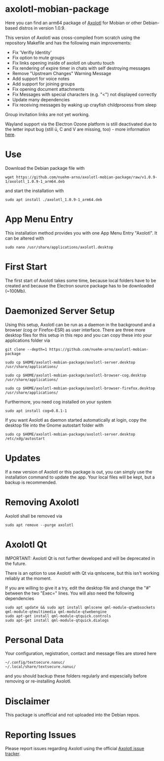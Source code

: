 # axolotl-mobian-package
Here you can find an arm64 package of [Axolotl](https://github.com/nanu-c/axolotl) for Mobian or other Debian-based distros in version 1.0.9.

This version of Axolotl was cross-compiled from scratch using the repository Makefile and has the following main improvements:

  * Fix 'Verifiy Identity'
  * Fix option to mute groups
  * Fix links opening inside of axolotl on ubuntu touch
  * Fix rendering of expire timer in chats with self destroying messages
  * Remove "Upstream Changes" Warning Message
  * Add support for voice notes
  * Add support for joining groups
  * Fix opening document attachments
  * Fix Messages with special characters (e.g. "<") not displayed correctly
  * Update many dependencies
  * Fix receiving messages by waking up crayfish childprocess from sleep

Group invitation links are not yet working.

Wayland support via the Electron Ozone platform is still deactivated due to the letter input bug (still ü, C and V are missing, too) - more information [here](https://github.com/nanu-c/axolotl/issues/635).


# Use
Download the Debian package file with
```
wget https://github.com/nuehm-arno/axolotl-mobian-package/raw/v1.0.9-1/axolotl_1.0.9-1_arm64.deb
```
and start the installation with
```
sudo apt install ./axolotl_1.0.9-1_arm64.deb
```

# App Menu Entry
This installation method provides you with one App Menu Entry "Axolotl". It can be altered with
```
sudo nano /usr/share/applications/axolotl.desktop
```

# First Start
The first start of Axolotl takes some time, because local folders have to be created and because the Electron source package has to be downloaded (~100Mb).

# Daemonized Server Setup
Using this setup, Axolotl can be run as a daemon in the background and a browser (cog or Firefox-ESR) as user interface.
There are three more desktop files for this setup in this repo and you can copy these into your applications folder via
```
git clone --depth=1 https://github.com/nuehm-arno/axolotl-mobian-package
```
```
sudo cp $HOME/axolotl-mobian-package/axolotl-server.desktop /usr/share/applications/
```
```
sudo cp $HOME/axolotl-mobian-package/axolotl-browser-cog.desktop /usr/share/applications/
```
```
sudo cp $HOME/axolotl-mobian-package/axolotl-browser-firefox.desktop /usr/share/applications/
```
Furthermore, you need cog installed on your system
```
sudo apt install cog=0.8.1-1
```

If you want Axolotl as daemon started automatically at login, copy the desktop file into the Gnome autostart folder with
```
sudo cp $HOME/axolotl-mobian-package/axolotl-server.desktop /etc/xdg/autostart
```

# Updates
If a new version of Axolotl or this package is out, you can simply use the installation command to update the app. Your local files will be kept, but a backup is recommended.


# Removing Axolotl
Axolotl shall be removed via
```
sudo apt remove --purge axolotl
```

# Axolotl Qt
IMPORTANT: Axolotl Qt is not further developed and will be deprecated in the future.

There is an option to use Axolotl with Qt via qmlscene, but this isn't working reliably at the moment.

If you are willing to give it a try, edit the desktop file and change the "#" between the two "Exec=" lines. You will also need the following dependencies
```
sudo apt update && sudo apt install qmlscene qml-module-qtwebsockets qml-module-qtmultimedia qml-module-qtwebengine
sudo apt-get install qml-module-qtquick.controls
sudo apt-get install qml-module-qtquick.dialogs
```

# Personal Data
Your configuration, registration, contact and message files are stored here
```
~/.config/textsecure.nanuc/
~/.local/share/textsecure.nanuc/
```
and you should backup these folders regularly and espescially before removing or re-installing Axolotl.


# Disclaimer
This package is unofficial and not uploaded into the Debian repos.


# Reporting Issues
Please report issues regarding Axolotl using the official [Axolotl issue tracker](https://github.com/nanu-c/axolotl/issues).
